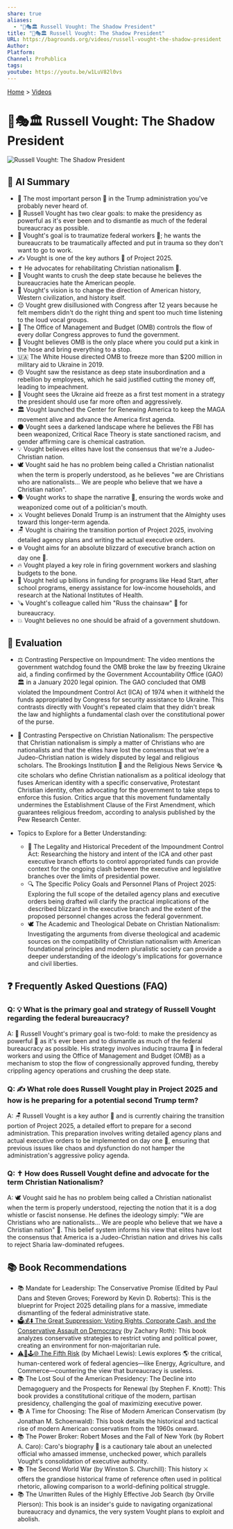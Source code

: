 ```yaml
---
share: true
aliases:
  - "👤🎭🏛️ Russell Vought: The Shadow President"
title: "👤🎭🏛️ Russell Vought: The Shadow President"
URL: https://bagrounds.org/videos/russell-vought-the-shadow-president
Author:
Platform:
Channel: ProPublica
tags:
youtube: https://youtu.be/w1LuV82l0vs
---
```

[Home](../index.md) > [Videos](./index.md)  
# 👤🎭🏛️ Russell Vought: The Shadow President  
![Russell Vought: The Shadow President](https://youtu.be/w1LuV82l0vs)  
  
## 🤖 AI Summary  
* 👤 The most important person 👑 in the Trump administration you've probably never heard of.  
* 🎯 Russell Vought has two clear goals: to make the presidency as powerful as it's ever been and to dismantle as much of the federal bureaucracy as possible.  
* 🤯 Vought's goal is to traumatize federal workers 🤕; he wants the bureaucrats to be traumatically affected and put in trauma so they don't want to go to work.  
* ✍️ Vought is one of the key authors 📖 of Project 2025.  
* ✝️ He advocates for rehabilitating Christian nationalism 🙏.  
* 🔨 Vought wants to crush the deep state because he believes the bureaucracies hate the American people.  
* 🧭 Vought's vision is to change the direction of American history, Western civilization, and history itself.  
* 😔 Vought grew disillusioned with Congress after 12 years because he felt members didn't do the right thing and spent too much time listening to the loud vocal groups.  
* 💸 The Office of Management and Budget (OMB) controls the flow of every dollar Congress approves to fund the government.  
* 🛑 Vought believes OMB is the only place where you could put a kink in the hose and bring everything to a stop.  
* 🇺🇦 The White House directed OMB to freeze more than $200 million in military aid to Ukraine in 2019.  
* 😠 Vought saw the resistance as deep state insubordination and a rebellion by employees, which he said justified cutting the money off, leading to impeachment.  
* 🧪 Vought sees the Ukraine aid freeze as a first test moment in a strategy the president should use far more often and aggressively.  
* 🏛️ Vought launched the Center for Renewing America to keep the MAGA movement alive and advance the America first agenda.  
* 🌑 Vought sees a darkened landscape where he believes the FBI has been weaponized, Critical Race Theory is state sanctioned racism, and gender affirming care is chemical castration.  
* 💡 Vought believes elites have lost the consensus that we're a Judeo-Christian nation.  
* 🕊️ Vought said he has no problem being called a Christian nationalist when the term is properly understood, as he believes "we are Christians who are nationalists... We are people who believe that we have a Christian nation".  
* 🗣️ Vought works to shape the narrative 📢, ensuring the words woke and weaponized come out of a politician's mouth.  
* ⚔️ Vought believes Donald Trump is an instrument that the Almighty uses toward this longer-term agenda.  
* 🪑 Vought is chairing the transition portion of Project 2025, involving detailed agency plans and writing the actual executive orders.  
* ❄️ Vought aims for an absolute blizzard of executive branch action on day one 🥇.  
* 🔥 Vought played a key role in firing government workers and slashing budgets to the bone.  
* 🛑 Vought held up billions in funding for programs like Head Start, after school programs, energy assistance for low-income households, and research at the National Institutes of Health.  
* 🪚 Vought's colleague called him "Russ the chainsaw" 🌲 for bureaucracy.  
* 💥 Vought believes no one should be afraid of a government shutdown.  
  
## 🤔 Evaluation  
* ⚖️ Contrasting Perspective on Impoundment: The video mentions the government watchdog found the OMB broke the law by freezing Ukraine aid, a finding confirmed by the Government Accountability Office (GAO) 🏛️ in a January 2020 legal opinion. The GAO concluded that OMB violated the Impoundment Control Act (ICA) of 1974 when it withheld the funds appropriated by Congress for security assistance to Ukraine. This contrasts directly with Vought's repeated claim that they didn't break the law and highlights a fundamental clash over the constitutional power of the purse.  
* 🚫 Contrasting Perspective on Christian Nationalism: The perspective that Christian nationalism is simply a matter of Christians who are nationalists and that the elites have lost the consensus that we're a Judeo-Christian nation is widely disputed by legal and religious scholars. The Brookings Institution 📖 and the Religious News Service 🗞️ cite scholars who define Christian nationalism as a political ideology that fuses American identity with a specific conservative, Protestant Christian identity, often advocating for the government to take steps to enforce this fusion. Critics argue that this movement fundamentally undermines the Establishment Clause of the First Amendment, which guarantees religious freedom, according to analysis published by the Pew Research Center.  
  
* Topics to Explore for a Better Understanding:  
    * 📜 The Legality and Historical Precedent of the Impoundment Control Act: Researching the history and intent of the ICA and other past executive branch efforts to control appropriated funds can provide context for the ongoing clash between the executive and legislative branches over the limits of presidential power.  
    * 🔍 The Specific Policy Goals and Personnel Plans of Project 2025: Exploring the full scope of the detailed agency plans and executive orders being drafted will clarify the practical implications of the described blizzard in the executive branch and the extent of the proposed personnel changes across the federal government.  
    * 🕊️ The Academic and Theological Debate on Christian Nationalism: Investigating the arguments from diverse theological and academic sources on the compatibility of Christian nationalism with American foundational principles and modern pluralistic society can provide a deeper understanding of the ideology's implications for governance and civil liberties.  
  
## ❓ Frequently Asked Questions (FAQ)  
  
### Q: 💡 What is the primary goal and strategy of Russell Vought regarding the federal bureaucracy?  
A: 🎯 Russell Vought's primary goal is two-fold: to make the presidency as powerful 👑 as it's ever been and to dismantle as much of the federal bureaucracy as possible. His strategy involves inducing trauma 🤕 in federal workers and using the Office of Management and Budget (OMB) as a mechanism to stop the flow of congressionally approved funding, thereby crippling agency operations and crushing the deep state.  
  
### Q: ✍️ What role does Russell Vought play in Project 2025 and how is he preparing for a potential second Trump term?  
A: 🪑 Russell Vought is a key author 📖 and is currently chairing the transition portion of Project 2025, a detailed effort to prepare for a second administration. This preparation involves writing detailed agency plans and actual executive orders to be implemented on day one 🥇, ensuring that previous issues like chaos and dysfunction do not hamper the administration's aggressive policy agenda.  
  
### Q: ✝️ How does Russell Vought define and advocate for the term Christian Nationalism?  
A: 🕊️ Vought said he has no problem being called a Christian nationalist when the term is properly understood, rejecting the notion that it is a dog whistle or fascist nonsense. He defines the ideology simply: "We are Christians who are nationalists... We are people who believe that we have a Christian nation" 🙏. This belief system informs his view that elites have lost the consensus that America is a Judeo-Christian nation and drives his calls to reject Sharia law-dominated refugees.  
  
## 📚 Book Recommendations  
  
* 📚 Mandate for Leadership: The Conservative Promise (Edited by Paul Dans and Steven Groves; Foreword by Kevin D. Roberts): This is the blueprint for Project 2025 detailing plans for a massive, immediate dismantling of the federal administrative state.  
* [🗳️💰⬇️ The Great Suppression: Voting Rights, Corporate Cash, and the Conservative Assault on Democracy](../books/the-great-suppression-voting-rights-corporate-cash-and-the-conservative-assault-on-democracy.md) (by Zachary Roth): This book analyzes conservative strategies to restrict voting and political power, creating an environment for non-majoritarian rule.  
* [⚠️🥴🕹️🌐 The Fifth Risk](../books/the-fifth-risk.md) (by Michael Lewis): Lewis explores 🌎 the critical, human-centered work of federal agencies—like Energy, Agriculture, and Commerce—countering the view that bureaucracy is useless.  
* 📚 The Lost Soul of the American Presidency: The Decline into Demagoguery and the Prospects for Renewal (by Stephen F. Knott): This book provides a constitutional critique of the modern, partisan presidency, challenging the goal of maximizing executive power.  
* 📚 A Time for Choosing: The Rise of Modern American Conservatism (by Jonathan M. Schoenwald): This book details the historical and tactical rise of modern American conservatism from the 1960s onward.  
* 📚 The Power Broker: Robert Moses and the Fall of New York (by Robert A. Caro): Caro's biography 👑 is a cautionary tale about an unelected official who amassed immense, unchecked power, which parallels Vought's consolidation of executive authority.  
* 📚 The Second World War (by Winston S. Churchill): This history ⚔️ offers the grandiose historical frame of reference often used in political rhetoric, allowing comparison to a world-defining political struggle.  
* 📚 The Unwritten Rules of the Highly Effective Job Search (by Orville Pierson): This book is an insider's guide to navigating organizational bureaucracy and dynamics, the very system Vought plans to exploit and abolish.